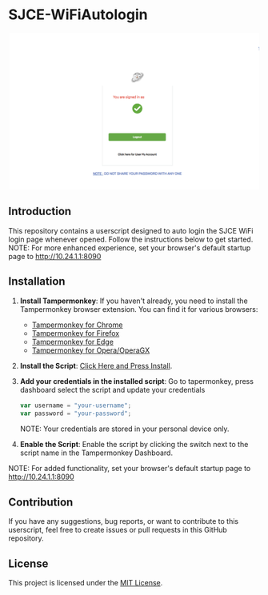 # SJCE-WiFiAutologin

<p align="center">
<img src="https://github.com/theinit01/SJCE-WiFiAutologin/blob/main/thumbnail.png" alt="picture" width="500">
</p>

## Introduction

This repository contains a userscript designed to auto login the SJCE WiFi login page whenever opened. Follow the instructions below to get started.
NOTE: For more enhanced experience, set your browser's default startup page to http://10.24.1.1:8090

## Installation

1. **Install Tampermonkey**:
   If you haven't already, you need to install the Tampermonkey browser extension. You can find it for various browsers:
   - <a href="https://chrome.google.com/webstore/detail/tampermonkey/dhdgffkkebhmkfjojejmpbldmpobfkfo" target="_blank">Tampermonkey for Chrome</a>
   - <a href="https://addons.mozilla.org/en-US/firefox/addon/tampermonkey/" target="_blank">Tampermonkey for Firefox</a>
   - <a href="https://microsoftedge.microsoft.com/addons/detail/tampermonkey/iikmkjmpaadaobahmlepeloendndfphd" target="_blank">Tampermonkey for Edge</a>
   - <a href="https://addons.opera.com/en-gb/extensions/details/tampermonkey-beta/" target="_blank">Tampermonkey for Opera/OperaGX</a>

2. **Install the Script**:
   [Click Here and Press Install](sjce-wifi-autologin.user.js?raw=True).

3. **Add your credentials in the installed script**:
   Go to tapermonkey, press dashboard select the script and update your credentials
   ```javascript
   var username = "your-username";
   var password = "your-password";
   ```
   NOTE: Your credentials are stored in your personal device only.

4. **Enable the Script**:
   Enable the script by clicking the switch next to the script name in the Tampermonkey Dashboard.

NOTE: For added functionality, set your browser's default startup page to http://10.24.1.1:8090
## Contribution

If you have any suggestions, bug reports, or want to contribute to this userscript, feel free to create issues or pull requests in this GitHub repository.

## License

This project is licensed under the [MIT License](LICENSE).
